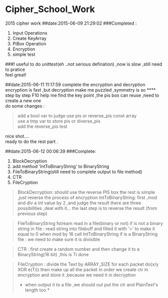 # Cipher_School_Work
2015 cipher work
##date:2015-06-09 21:29:02
###Completed :
1. Input Operations
2. Create KeyArray
3. PiBox Operation
4. Encryption 
5. simple test

###!
useful to do unittest(eh ..not serious defination) ,now is slow ,still need to pratice  
feel great!

##date:2015-06-11 11:17:59
complete the encryption and decryption  
encryption is fast ,but decryption make me puzzled ,symmetry is so ****  
step by step F10 help me find the key point  ,the pis box can reuse ,need to create a new one  
do some changes :
> add a bool var to judge use pis or reverse_pis const array  
> use a tmp var to store pis or diverse_pis  
> add the reverse_pis test  

nice shot....  
ready to do the rest part .

##date:2015-06-12 00:06:39
###Complete:
1. BlockDecryption
2. add method 'IntToBinaryString' to BinaryString
3. FileToBinaryString(still need to complete output to file method)
4. CTR
5. FileCryption  

> BlockDecryption:
> should use the reverse PIS box
> the rest is simple ,just reverse the process of encryption
> IntToBinaryString:
> first ,mod and div a int value by 2 ,and judge the result
> there are three possibilities ,deal with it...
> the last step is to reverse the result (from previous step)  

> FileToBinaryString
> fstream read in a file(binary or not)
> if is not a binary string in file :
> read string into filebuff and filled it with '=' to make it equal to 0 when mod by 16
> call IntToBinaryString
> if is a BinaryString file :
> we need to make sure it is divisible  

> CTR :
> first create a random number
> and then change it to a BinaryString(16 bit) ,this is Ti
> done  

> FileCryption :
> divide the Text by ARRAY_SIZE
> for each packet do(x/y XOR e(Ti))
> then make up all the packet in order
> we create ctr in encryption and store it ,because we need it in decryption
> * when output it to a file ,we should out put the ctr and PlainText's length too *   


